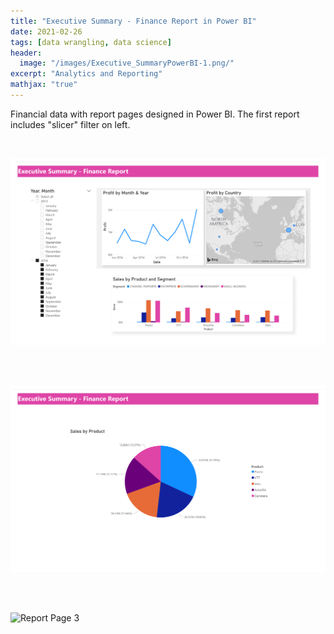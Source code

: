 ```yaml
---
title: "Executive Summary - Finance Report in Power BI"
date: 2021-02-26
tags: [data wrangling, data science]
header:
  image: "/images/Executive_SummaryPowerBI-1.png/"
excerpt: "Analytics and Reporting"
mathjax: "true"
---
```


Financial data with report pages designed in Power BI.
The first report includes "slicer" filter on left.

 <br/>

![Report Page 1](/images/Executive_SummaryPowerBI-1.png)<!-- -->

<br/><br/>

![Report Page 2](/images/Executive_SummaryPowerBI-2.png)<!-- -->

<br/><br/>
 
![Report Page 3](/images/Executive_SummaryPowerBI.png)<!-- -->

<br/><br/>


